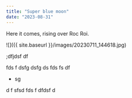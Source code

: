 ```yaml
---
title: "Super blue moon"
date: "2023-08-31"
---
```


Here it comes, rising over Roc Roi.

![]({{ site.baseurl }}/images/20230711_144618.jpg)

;dfjdsf
df

fds
f
dsfg
dsfg
ds
fds
fs
df

- sg

d
f
sfsd
fds
f
dfdsf
d
